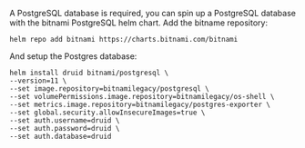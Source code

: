 A PostgreSQL database is required, you can spin up a PostgreSQL database with the bitnami PostgreSQL helm chart.
Add the bitname repository:

    helm repo add bitnami https://charts.bitnami.com/bitnami

And setup the Postgres database:

    helm install druid bitnami/postgresql \
    --version=11 \
    --set image.repository=bitnamilegacy/postgresql \
    --set volumePermissions.image.repository=bitnamilegacy/os-shell \
    --set metrics.image.repository=bitnamilegacy/postgres-exporter \
    --set global.security.allowInsecureImages=true \
    --set auth.username=druid \
    --set auth.password=druid \
    --set auth.database=druid
